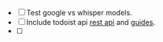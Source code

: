 * [ ] Test google vs whisper models.
* [ ] Include todoist api [rest api](https://developer.todoist.com/rest/v2/?python#deleting-a-project) and [guides](https://developer.todoist.com/guides/).
* [ ]